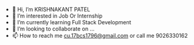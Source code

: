 - 👋 Hi, I’m KRISHNAKANT PATEL 
- 👀 I’m interested in Job Or Internship 
- 🌱 I’m currently learning Full Stack Development 
- 💞️ I’m looking to collaborate on ...
- 📫 How to reach me cu.17bcs1796@gmail.com or
call me 9026330162
<!---
Cool-Krish/Cool-Krish is a ✨ special ✨ repository because its `README.md` (this file) appears on your GitHub profile.
You can click the Preview link to take a look at your changes.
--->

